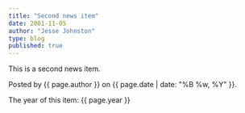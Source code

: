 ```yaml
---
title: "Second news item"
date: 2001-11-05
author: "Jesse Johnston"
type: blog
published: true
---
```


This is a second news item.

Posted by {{ page.author }} on {{ page.date | date: "%B %w, %Y" }}.

The year of this item: {{ page.year }}